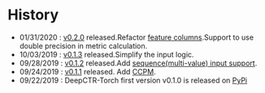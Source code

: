 # History
- 01/31/2020 : [v0.2.0](https://github.com/shenweichen/DeepCTR-Torch/releases/tag/v0.2.0) released.Refactor [feature columns](./Features.html#feature-columns).Support to use double precision in metric calculation.
- 10/03/2019 : [v0.1.3](https://github.com/shenweichen/DeepCTR-Torch/releases/tag/v0.1.3) released.Simplify the input logic.
- 09/28/2019 : [v0.1.2](https://github.com/shenweichen/DeepCTR-Torch/releases/tag/v0.1.2) released.Add [sequence(multi-value) input support](./Examples.html#multi-value-input-movielens).
- 09/24/2019 : [v0.1.1](https://github.com/shenweichen/DeepCTR-Torch/releases/tag/v0.1.1) released. Add [CCPM](./Features.html#ccpm-convolutional-click-prediction-model).
- 09/22/2019 : DeepCTR-Torch first version v0.1.0  is released on [PyPi](https://pypi.org/project/deepctr-torch/)